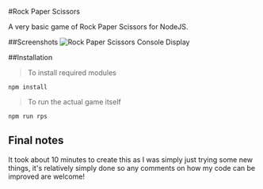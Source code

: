 #Rock Paper Scissors

A very basic game of Rock Paper Scissors for NodeJS.

##Screenshots
![Rock Paper Scissors Console Display](http://upload.stuartd.co.uk/r/OGMyNWMzNmIzMTd.png)

##Installation
>To install required modules
```
npm install
```
>To run the actual game itself
```
npm run rps
```

## Final notes
It took about 10 minutes to create this as I was simply just trying some new things, it's relatively simply done so any comments on how my code can be improved are welcome!
